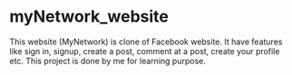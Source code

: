 # myNetwork_website
This website (MyNetwork) is clone of Facebook website. It have features like sign in, signup, create a post, comment at a post, create your profile etc. This project is done by me for learning purpose.
